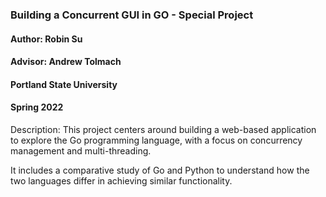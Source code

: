 ### Building a Concurrent GUI in GO - Special Project

#### Author: Robin Su
#### Advisor: Andrew Tolmach
#### Portland State University
#### Spring 2022 

Description: This project centers around building a web-based application to explore the Go programming language, with a focus on concurrency management and multi-threading. 

It includes a comparative study of Go and Python to understand how the two languages differ in achieving similar functionality. 